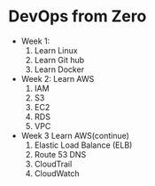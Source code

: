 # DevOps from Zero
- Week 1: 
	1. Learn Linux
	2. Learn Git hub
	3. Learn Docker
- Week 2: Learn AWS
	1. IAM
	2. S3
	3. EC2
	4. RDS
	5. VPC
- Week 3 Learn AWS(continue)
	1. Elastic Load Balance (ELB)
	2.  Route 53 DNS
	3. CloudTrail
	4. CloudWatch
	